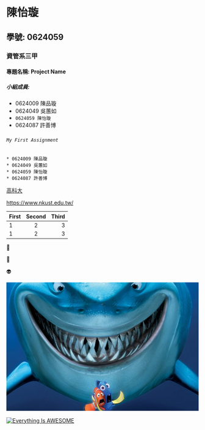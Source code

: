 # 陳怡璇

## 學號: 0624059

### 資管系三甲

#### 專題名稱: Project Name

##### 小組成員:
* 0624009 陳品璇
* 0624049 吳蕙如
* `0624059 陳怡璇`
* 0624087 許善博

###### `My First Assignment`

```
* 0624009 陳品璇
* 0624049 吳蕙如
* 0624059 陳怡璇
* 0624087 許善博
```
[高科大](https://www.nkust.edu.tw/)

<https://www.nkust.edu.tw/>

| First | Second | Third |
|:------|:------:|------:|
|1 | 2 | 3 |
|1 | 2 | 3 |

:hankey:

:nose:

:alien:

![shark](123.jpg "shark")

[![Everything Is AWESOME](https://img.youtube.com/vi/XqZsoesa55w/0.jpg)](https://www.youtube.com/watch?v=XqZsoesa55w "Shark")

